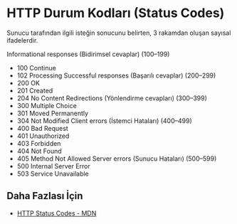 # HTTP Durum Kodları (Status Codes) 

Sunucu tarafından ilgili isteğin sonucunu belirten, 3 rakamdan oluşan sayısal ifadelerdir. 

Informational responses (Bidirimsel cevaplar) (100–199)  
- 100 Continue
- 102 Processing
Successful responses (Başarılı cevaplar) (200–299) 
- 200 OK
- 201 Created
- 204 No Content
Redirections (Yönlendirme cevapları) (300–399) 
- 300 Multiple Choice
- 301 Moved Permanently
- 304 Not Modified
Client errors (İstemci Hataları) (400–499) 
- 400 Bad Request
- 401 Unauthorized
- 403 Forbidden
- 404 Not Found
- 405 Method Not Allowed
Server errors (Sunucu Hataları) (500–599) 
- 500 Internal Server Error
- 503 Service Unavailable

## Daha Fazlası İçin
- [HTTP Status Codes - MDN](https://developer.mozilla.org/en-US/docs/Web/HTTP/Status#information_responses)
